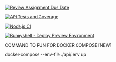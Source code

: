 [![Review Assignment Due Date](https://classroom.github.com/assets/deadline-readme-button-24ddc0f5d75046c5622901739e7c5dd533143b0c8e959d652212380cedb1ea36.svg)](https://classroom.github.com/a/B9F4RYVR)

[![API Tests and Coverage](https://github.com/avans-devops/avans-devops-2324-jordyjim/actions/workflows/CI-API.yml/badge.svg)](https://github.com/avans-devops/avans-devops-2324-jordyjim/actions/workflows/CI-API.yml)

[![Node.js CI](https://github.com/avans-devops/avans-devops-2324-jordyjim/actions/workflows/node.js.yml/badge.svg)](https://github.com/avans-devops/avans-devops-2324-jordyjim/actions/workflows/node.js.yml)

[![Bunnyshell - Deploy Preview Environment](https://github.com/JamesAndrewKong/jordyjimduo1/actions/workflows/bunnyshell_deploy-preview-env.yaml/badge.svg?branch=main)](https://github.com/JamesAndrewKong/jordyjimduo1/actions/workflows/bunnyshell_deploy-preview-env.yaml)

COMMAND TO RUN FOR DOCKER COMPOSE [NEW]

docker-compose --env-file ./api/.env up